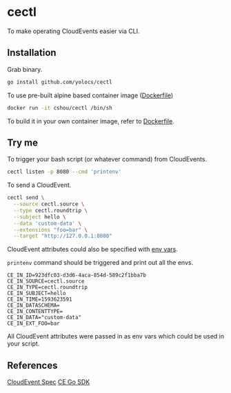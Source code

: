 # cectl

To make operating CloudEvents easier via CLI.

## Installation

Grab binary.

```bash
go install github.com/yolocs/cectl
```

To use pre-built alpine based container image ([Dockerfile](./build/Dockerfile-alpine))

```bash
docker run -it cshou/cectl /bin/sh
```

To build it in your own container image, refer to [Dockerfile](./build/Dockerfile-alpine).

## Try me

To trigger your bash script (or whatever command) from CloudEvents.

```bash
cectl listen -p 8080 --cmd 'printenv'
```

To send a CloudEvent.

```bash
cectl send \
  --source cectl.source \
  --type cectl.roundtrip \
  --subject hello \
  --data 'custom-data' \
  --extensions "foo=bar" \
  --target "http://127.0.0.1:8080"
```

CloudEvent attributes could also be specified with [env vars](./pkg/env/env.go).

`printenv` command should be triggered and print out all the envs.

```
CE_IN_ID=923dfc03-d3d6-4aca-854d-589c2f1bba7b
CE_IN_SOURCE=cectl.source
CE_IN_TYPE=cectl.roundtrip
CE_IN_SUBJECT=hello
CE_IN_TIME=1593623591
CE_IN_DATASCHEMA=
CE_IN_CONTENTTYPE=
CE_IN_DATA="custom-data"
CE_IN_EXT_FOO=bar
```

All CloudEvent attributes were passed in as env vars which could be used in your script.

## References

[CloudEvent Spec](https://github.com/cloudevents/spec)
[CE Go SDK](https://github.com/cloudevents/sdk-go)